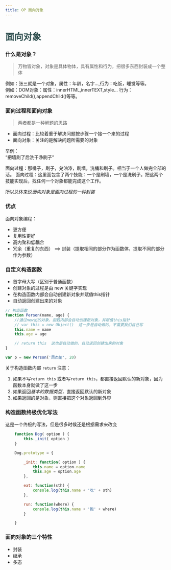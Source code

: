 ```yaml
---
title: OP 面向对象
---
```

# <font color="#2F4F4F">面向对象</font>

### 什么是对象？  
> 万物皆对象，对象是具体物体，具有属性和行为，把很多东西封装成一个整体  

例如：张三就是一个对象，属性：年龄，名字...,行为：吃饭，睡觉等等。  
例如：DOM对象：属性：innerHTML,innerTEXT,style... 行为： removeChild(),appendChild()等等。  

### 面向过程和面向对象  
> 两者都是一种解题的思路  
* 面向过程：比较着重于解决问题按步骤一个接一个来的过程  
* 面向对象：关注的是解决问题所需要的对象  

举例：  
“把墙刷了后洗干净刷子”  

面向过程：那桶子，刷子，兑油漆，刷墙，洗桶和刷子。相当于一个人做完全部的活。
面向过程：这里面包含了两个技能：一个是刷墙，一个是洗刷子。把这两个技能实现后，找任何一个对象都能完成这个工作。  

所以总体来说*面向对象是面向过程的一种封装*  

### 优点  
面向对象编程：  
* 更方便  
* 复用性更好  
* 高内聚和低耦合  
* 冗余（重复的东西） ==> 封装（提取相同的部分作为函数体，提取不同的部分作为参数）  

### 自定义构造函数  
* 首字母大写（区别于普通函数）
* 创建对象的过程是由 new 关键字实现
* 在构造函数内部会自动创建新对象并赋值this指针  
* 自动返回创建出来的对象  
```js 
// 构造函数 
function Person(name, age) {
    //通过new出的对象，函数内部会自动创建新对象，并赋值this指针  
    // var this = new Object()  这一步是自动做的，不需要我们自己写  
    this.name = name
    this.age = age    

    // return this  这也是自动做的，自动返回创建出来的对象
}

var p = new Person('周杰伦', 20)

```  

关于构造函数内部 `return` 注意： 
1. 如果不写`return this` 或者写`return this`，都直接返回默认的新对象，因为函数本身就做了这一步  
2. 如果返回*基本的数据类型*，直接返回默认的新对象  
3. 如果返回的是对象，则直接把这个对象返回到外界  

### 构造函数终极优化写法    

这是一个终极的写法，但是很多时候还是根据需求来改变
``` js
    function Dog( option ) {
        this._init( option )
    }

    Dog.prototype = {

        _init: function( option ) {
            this.name = option.name
            this.age = option.age
        }, 

        eat: function(sth) {
            console.log(this.name + '吃' + sth)
        },

        run: function(where) {
            console.log(this.name + '跑' + where)
        }

    }
```

### 面向对象的三个特性

* 封装
* 继承
* 多态